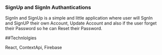 ### SignUp and SignIn Authantications

SignIn and SignUp is a simple and little application where user will SgnIn and SignUP their own Account, Update Account and also if the user forget their Password so he can Reset their Password.

##Technlolgies

React, ContextApi, Firebase
